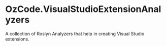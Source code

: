 # OzCode.VisualStudioExtensionAnalyzers
A collection of Roslyn Analyzers that help in creating Visual Studio extensions.
